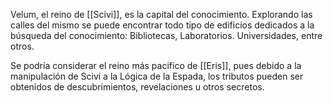Velum, el reino de [[Scivi]], es la capital del conocimiento. Explorando las calles del mismo se puede encontrar todo tipo de edificios dedicados a la búsqueda del conocimiento: Bibliotecas, Laboratorios. Universidades, entre otros.

Se podría considerar el reino más pacifico de [[Eris]], pues debido a la manipulación de Scivi a la Lógica de la Espada, los tributos pueden ser obtenidos de descubrimientos, revelaciones u otros secretos.


